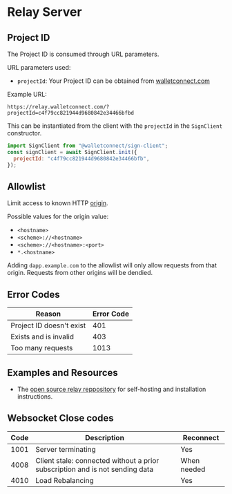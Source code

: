 # Relay Server

## Project ID

The Project ID is consumed through URL parameters.

URL parameters used:

- `projectId`: Your Project ID can be obtained from [walletconnect.com](https://walletconnect.com)

Example URL:

`https://relay.walletconnect.com/?projectId=c4f79cc821944d9680842e34466bfbd`

This can be instantiated from the client with the `projectId` in the `SignClient` constructor.

```javascript
import SignClient from "@walletconnect/sign-client";
const signClient = await SignClient.init({
  projectId: "c4f79cc821944d9680842e34466bfb",
});
```

## Allowlist

Limit access to known HTTP [origin](https://developer.mozilla.org/en-US/docs/Web/HTTP/Headers/Origin).

Possible values for the origin value:

- `<hostname>`
- `<scheme>://<hostname>`
- `<scheme>://<hostname>:<port>`
- `*.<hostname>`

Adding `dapp.example.com` to the allowlist will only allow requests from that origin. Requests from other origins will be dendied.

## Error Codes

| Reason                 | Error Code |
| ---------------------- | ---------- |
| Project ID doesn't exist | 401        |
| Exists and is invalid  | 403        |
| Too many requests  | 1013        |

## Examples and Resources

- The [open source relay reppository](https://github.com/walletconnect/relay) for self-hosting and installation instructions.
## Websocket Close codes

| Code        | Description | Reconnect  |
| ----------- | ----------- |----------- |
| 1001        | Server terminating | Yes |
| 4008        | Client stale: connected without a prior subscription and is not sending data | When needed |
| 4010        | Load Rebalancing | Yes |
